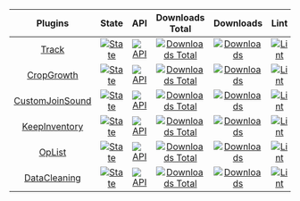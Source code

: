 | Plugins | State | API | Downloads Total | Downloads | Lint |
| :-----: | :---: | :-: | :-------------: | :-------: | :--: |
| [Track](https://github.com/nhanaz-pm-pl/Track) | [![State](https://poggit.pmmp.io/shield.state/Track)](https://poggit.pmmp.io/p/Track) | [![API](https://poggit.pmmp.io/shield.api/Track)](https://poggit.pmmp.io/p/Track) | [![Downloads Total](https://poggit.pmmp.io/shield.dl.total/Track)](https://poggit.pmmp.io/p/Track) | [![Downloads](https://poggit.pmmp.io/shield.dl/Track)](https://poggit.pmmp.io/p/Track) | [![Lint](https://poggit.pmmp.io/ci.shield/nhanaz-pm-pl/Track/Track)](https://poggit.pmmp.io/ci/nhanaz-pm-pl/Track/Track)|
| [CropGrowth](https://github.com/nhanaz-pm-pl/CropGrowth) | [![State](https://poggit.pmmp.io/shield.state/CropGrowth)](https://poggit.pmmp.io/p/CropGrowth) | [![API](https://poggit.pmmp.io/shield.api/CropGrowth)](https://poggit.pmmp.io/p/CropGrowth) | [![Downloads Total](https://poggit.pmmp.io/shield.dl.total/CropGrowth)](https://poggit.pmmp.io/p/CropGrowth) | [![Downloads](https://poggit.pmmp.io/shield.dl/CropGrowth)](https://poggit.pmmp.io/p/CropGrowth) | [![Lint](https://poggit.pmmp.io/ci.shield/nhanaz-pm-pl/CropGrowth/CropGrowth)](https://poggit.pmmp.io/ci/nhanaz-pm-pl/CropGrowth/CropGrowth)|
| [CustomJoinSound](https://github.com/nhanaz-pm-pl/CustomJoinSound) | [![State](https://poggit.pmmp.io/shield.state/CustomJoinSound)](https://poggit.pmmp.io/p/CustomJoinSound) | [![API](https://poggit.pmmp.io/shield.api/CustomJoinSound)](https://poggit.pmmp.io/p/CustomJoinSound) | [![Downloads Total](https://poggit.pmmp.io/shield.dl.total/CustomJoinSound)](https://poggit.pmmp.io/p/CustomJoinSound) | [![Downloads](https://poggit.pmmp.io/shield.dl/CustomJoinSound)](https://poggit.pmmp.io/p/CustomJoinSound) | [![Lint](https://poggit.pmmp.io/ci.shield/nhanaz-pm-pl/CustomJoinSound/CustomJoinSound)](https://poggit.pmmp.io/ci/nhanaz-pm-pl/CustomJoinSound/CustomJoinSound)|
| [KeepInventory](https://github.com/nhanaz-pm-pl/KeepInventory) | [![State](https://poggit.pmmp.io/shield.state/KeepInventory)](https://poggit.pmmp.io/p/KeepInventory) | [![API](https://poggit.pmmp.io/shield.api/KeepInventory)](https://poggit.pmmp.io/p/KeepInventory) | [![Downloads Total](https://poggit.pmmp.io/shield.dl.total/KeepInventory)](https://poggit.pmmp.io/p/KeepInventory) | [![Downloads](https://poggit.pmmp.io/shield.dl/KeepInventory)](https://poggit.pmmp.io/p/KeepInventory) | [![Lint](https://poggit.pmmp.io/ci.shield/nhanaz-pm-pl/KeepInventory/KeepInventory)](https://poggit.pmmp.io/ci/nhanaz-pm-pl/KeepInventory/KeepInventory)|
| [OpList](https://github.com/nhanaz-pm-pl/OpList) | [![State](https://poggit.pmmp.io/shield.state/OpList)](https://poggit.pmmp.io/p/OpList) | [![API](https://poggit.pmmp.io/shield.api/OpList)](https://poggit.pmmp.io/p/OpList) | [![Downloads Total](https://poggit.pmmp.io/shield.dl.total/OpList)](https://poggit.pmmp.io/p/OpList) | [![Downloads](https://poggit.pmmp.io/shield.dl/OpList)](https://poggit.pmmp.io/p/OpList) | [![Lint](https://poggit.pmmp.io/ci.shield/nhanaz-pm-pl/OpList/OpList)](https://poggit.pmmp.io/ci/nhanaz-pm-pl/OpList/OpList)|
| [DataCleaning](https://github.com/nhanaz-pm-pl/DataCleaning) | [![State](https://poggit.pmmp.io/shield.state/DataCleaning)](https://poggit.pmmp.io/p/DataCleaning) | [![API](https://poggit.pmmp.io/shield.api/DataCleaning)](https://poggit.pmmp.io/p/DataCleaning) | [![Downloads Total](https://poggit.pmmp.io/shield.dl.total/DataCleaning)](https://poggit.pmmp.io/p/DataCleaning) | [![Downloads](https://poggit.pmmp.io/shield.dl/DataCleaning)](https://poggit.pmmp.io/p/DataCleaning) | [![Lint](https://poggit.pmmp.io/ci.shield/nhanaz-pm-pl/DataCleaning/DataCleaning)](https://poggit.pmmp.io/ci/nhanaz-pm-pl/DataCleaning/DataCleaning)|
